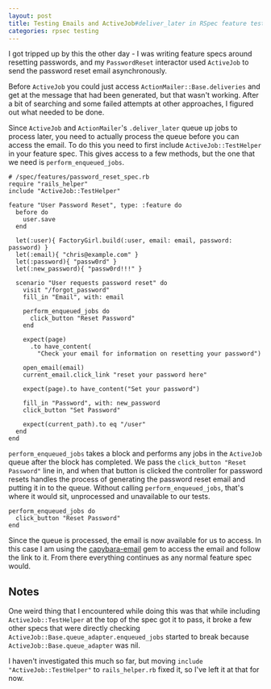 ```yaml
---
layout: post
title: Testing Emails and ActiveJob#deliver_later in RSpec feature tests
categories: rpsec testing
---
```

I got tripped up by this the other day - I was writing feature specs around resetting passwords, and my `PasswordReset` interactor used `ActiveJob` to send the password reset email asynchronously.

Before `ActiveJob` you could just access `ActionMailer::Base.deliveries` and get at the message that had been generated, but that wasn't working. After a bit of searching and some failed attempts at other approaches, I figured out what needed to be done.

Since `ActiveJob` and `ActionMailer`'s `.deliver_later` queue up jobs to process later, you need to actually process the queue before you can access the email. To do this you need to first include `ActiveJob::TestHelper` in your feature spec. This gives access to a few methods, but the one that we need is `perform_enqueued_jobs`.

```
# /spec/features/password_reset_spec.rb
require "rails_helper"
include "ActiveJob::TestHelper"

feature "User Password Reset", type: :feature do
  before do
    user.save
  end

  let(:user){ FactoryGirl.build(:user, email: email, password: password) }
  let(:email){ "chris@example.com" }
  let(:password){ "passw0rd" }
  let(:new_password){ "passw0rd!!!" }

  scenario "User requests password reset" do
    visit "/forgot_password"
    fill_in "Email", with: email

    perform_enqueued_jobs do
      click_button "Reset Password"
    end

    expect(page)
      .to have_content(
        "Check your email for information on resetting your password")

    open_email(email)
    current_email.click_link "reset your password here"

    expect(page).to have_content("Set your password")

    fill_in "Password", with: new_password
    click_button "Set Password"

    expect(current_path).to eq "/user"
  end
end
```

`perform_enqueued_jobs` takes a block and performs any jobs in the `ActiveJob` queue after the block has completed. We pass the `click_button "Reset Password"` line in, and when that button is clicked the controller for password resets handles the process of generating the password reset email and putting it in to the queue. Without calling `perform_enqueued_jobs`, that's where it would sit, unprocessed and unavailable to our tests.

```
perform_enqueued_jobs do
  click_button "Reset Password"
end
```

Since the queue is processed, the email is now available for us to access. In this case I am using the [capybara-email](https://github.com/dockyard/capybara-email) gem to access the email and follow the link to it. From there everything continues as any normal feature spec would.

## Notes

One weird thing that I encountered while doing this was that while including `ActiveJob::TestHelper` at the top of the spec got it to pass, it broke a few other specs that were directly checking `ActiveJob::Base.queue_adapter.enqueued_jobs` started to break because `ActiveJob::Base.queue_adapter` was nil.

I haven't investigated this much so far, but moving `include "ActiveJob::TestHelper"` to `rails_helper.rb` fixed it, so I've left it at that for now.
